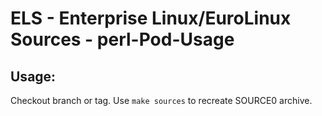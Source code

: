 # ELS - Enterprise Linux/EuroLinux Sources - perl-Pod-Usage
 
## Usage:
  Checkout branch or tag. Use `make sources` to recreate  SOURCE0 archive.
